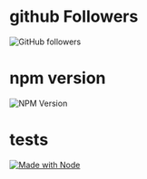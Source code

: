 # github Followers
![GitHub followers](https://img.shields.io/github/followers/:user?style=for-the-badge)
# npm version
![NPM Version](https://img.shields.io/npm/v/:packageName)


# tests 
[![Made with Node](https://img.shields.io/badge/dynamic/json?label=node&query=%24.engines%5B%22node%22%5D&url=https%3A%2F%2Fraw.githubusercontent.com%2FAzizSaidani%2Faziz%2Fmaster%2Fpackage.json)](https://nodejs.org "Go to Node.js homepage")
